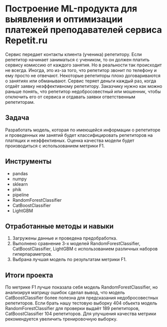 # Построение ML-продукта для выявления и оптимизации платежей преподавателей сервиса Repetit.ru

Сервис передает контакты клиента (ученика) репетитору. Если репетитор начинает заниматься с учеником, то он должен платить сервису комиссию от каждого занятия. Но в реальности так происходит не всегда. Иногда, это из-за того, что репетитор звонит по телефону и ему просто не отвечают. Некоторые репетиторы плохо договариваются о занятиях или обманывают. Сервис теряет деньги каждый раз, когда отдаёт заявку неэффективному репетитору. Заказчику нужно как можно раньше понять, что репетитор недобросовестный или мошенник, чтобы отключить его от сервиса и отдавать заявки ответственным репетиторам.


## Задача

Разработать модель, которая по имеющейся информации о репетиторе и проведенных им занятий будет классифицировать репетиторов на платящих и неэффективных. Оценка качества модели будет производиться с использованием метрики F1.

## Инструменты
- pandas
- numpy
- sklearn
- phik
- pipeline
- RandomForestClassifier
- CatBoostClassifier
- LightGBM

## Отработанные методы и навыки
1. Загружены данные и проведена предобработка.
2. Выполнено сравнение 3-х моделей RandomForestClassifier, CatBoostClassifier, LightGBM  с использованием различных наборов гиперпараметров.
3. Выбрана лучшая модель по результатам метрики F1.


## Итоги проекта
По метрике F1 лучше показала себя модель RandomForestClassifier, но анализируя матрицу ошибок сделал вывод, что модель CatBoostClassifier более полезна для предсказания недобросовестных репетиторов. Если брать нашу тестовую выборку 404 обьекта модель RandomForestClassifier для проверки выдаёт 189 репетиторов, CatBoostClassifier 104 репетиторов. Для улучшения качества метрики рекомендуется увеличить тренировочную выборку. 
